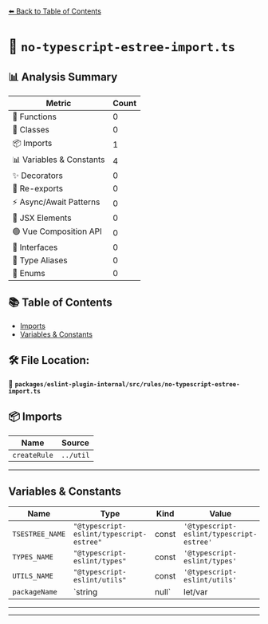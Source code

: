 [⬅️ Back to Table of Contents](../../../../index.md)

# 📄 `no-typescript-estree-import.ts`

## 📊 Analysis Summary

| Metric | Count |
|--------|-------|
| 🔧 Functions | 0 |
| 🧱 Classes | 0 |
| 📦 Imports | 1 |
| 📊 Variables & Constants | 4 |
| ✨ Decorators | 0 |
| 🔄 Re-exports | 0 |
| ⚡ Async/Await Patterns | 0 |
| 💠 JSX Elements | 0 |
| 🟢 Vue Composition API | 0 |
| 📐 Interfaces | 0 |
| 📑 Type Aliases | 0 |
| 🎯 Enums | 0 |

## 📚 Table of Contents

- [Imports](#imports)
- [Variables & Constants](#variables-constants)

## 🛠️ File Location:
📂 **`packages/eslint-plugin-internal/src/rules/no-typescript-estree-import.ts`**

## 📦 Imports

| Name | Source |
|------|--------|
| `createRule` | `../util` |


---

## Variables & Constants

| Name | Type | Kind | Value | Exported |
|------|------|------|-------|----------|
| `TSESTREE_NAME` | `"@typescript-eslint/typescript-estree"` | const | `'@typescript-eslint/typescript-estree'` | ✗ |
| `TYPES_NAME` | `"@typescript-eslint/types"` | const | `'@typescript-eslint/types'` | ✗ |
| `UTILS_NAME` | `"@typescript-eslint/utils"` | const | `'@typescript-eslint/utils'` | ✗ |
| `packageName` | `string | null` | let/var | `null` | ✗ |


---


---